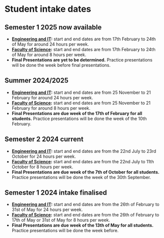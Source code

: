 # Student intake dates

## Semester 1 2025 now available

- **[Engineering and IT](https://eng.unimelb.edu.au/industry/students/internships#key-dates):** start and end dates are from 17th February to 24th of May for around 24 hours per week.
- **[Faculty of Science](https://science.unimelb.edu.au/engage/industry/internships#key-dates):** start and end dates are from 17th February to 24th of May for around 8 hours per week.
- **Final Presentations are yet to be determined.** Practice presentations will be done the week before final presentations.

## Summer 2024/2025 

- **[Engineering and IT](https://eng.unimelb.edu.au/industry/students/internships#key-dates):** start and end dates are from 25 November to 21 February for around 24 hours per week.
- **[Faculty of Science](https://science.unimelb.edu.au/engage/industry/internships#key-dates):** start and end dates are from 25 November to 21 February for around 8 hours per week.
- **Final Presentations are due week of the 17th of February for all students.** Practice presentations will be done the week of the 10th February.

## Semester 2 2024 current

- **[Engineering and IT](https://eng.unimelb.edu.au/industry/students/internships#key-dates):** start and end dates are from the 22nd July to 23rd October for 24 hours per week.
- **[Faculty of Science](https://science.unimelb.edu.au/engage/industry/internships#key-dates):** start and end dates are from the 22nd July to 11th October for 8 hours per week.
- **Final Presentations are due week of the 7th of October for all students.** Practice presentations will be done the week of the 30th September.


## Semester 1 2024 intake finalised

- **[Engineering and IT](https://eng.unimelb.edu.au/industry/students/internships#key-dates):** start and end dates are from the 26th of February to 31st of May for 24 hours per week.
- **[Faculty of Science](https://science.unimelb.edu.au/engage/industry/internships#key-dates):** start and end dates are from the 26th of February to 17th of May or 31st of May for 8 hours per week.
- **Final Presentations are due week of the 13th of May for all students.** Practice presentations will be done the week before.


